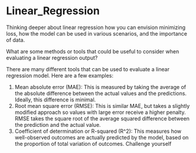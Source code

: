 # Linear_Regression

Thinking deeper about linear regression
how you can envision minimizing loss, how the model can be used in various scenarios, and the importance of data.

What are some methods or tools that could be useful to consider when evaluating a linear regression output? 

There are many different tools that can be used to evaluate a linear regression model. Here are a few examples:
1.	Mean absolute error (MAE): This is measured by taking the average of the absolute difference between the actual values and the predictions. Ideally, this difference is minimal.
2.	Root mean square error (RMSE): This is similar MAE, but takes a slightly modified approach so values with large error receive a higher penalty. RMSE takes the square root of the average squared difference between the prediction and the actual value.
3.	Coefficient of determination or R-squared (R^2): This measures how well-observed outcomes are actually predicted by the model, based on the proportion of total variation of outcomes. Challenge yourself
